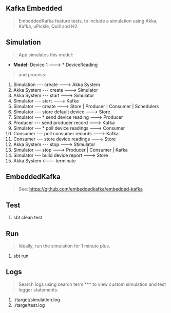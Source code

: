Kafka Embedded
--------------
>EmbeddedKafka feature tests, to include a simulation using Akka, Kafka, uPickle, Quill and H2.

Simulation
----------
>App simulates this model:
* **Model:** Device 1 ---> * DeviceReading
>and process:
1. Simulation --- create ---> Akka System
2. Akka System --- create ---> Simulator
3. Akka System --- start ---> Simulator
4. Simulator --- start ---> Kafka
5. Simulator --- create ---> Store | Producer | Consumer | Schedulers
6. Simulator --- store default device ---> Store
7. Simulator --- * send device reading ---> Producer
8. Producer --- send producer record ---> Kafka
9. Simulator --- * poll device readings ---> Consumer
10. Consumer --- poll consumer records ---> Kafka
11. Consumer --- store device readings ---> Store
12. Akka System --- stop ---> Stimulator
13. Simulator --- stop ---> Producer | Consumer | Kafka
14. Simulator --- build device report ---> Store
15. Akka System <--- terminate

EmbeddedKafka
-------------
>See: https://github.com/embeddedkafka/embedded-kafka

Test
----
1. sbt clean test

Run
---
>Ideally, run the simulation for 1 minute plus.
1. sbt run

Logs
----
>Search logs using search term *** to view custom simulation and test logger statements.
1. ./target/simulation.log
2. ./targe/test.log